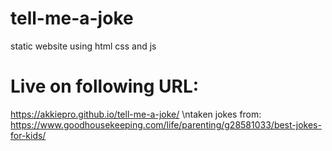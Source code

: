 # tell-me-a-joke
static website using html css and js
# Live on following URL:
https://akkiepro.github.io/tell-me-a-joke/
\ntaken jokes from: https://www.goodhousekeeping.com/life/parenting/g28581033/best-jokes-for-kids/
